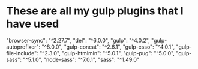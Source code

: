 # These are all my gulp plugins that I have used

"browser-sync": "^2.27.7",
    "del": "^6.0.0",
    "gulp": "^4.0.2",
    "gulp-autoprefixer": "^8.0.0",
    "gulp-concat": "^2.6.1",
    "gulp-csso": "^4.0.1",
    "gulp-file-include": "^2.3.0",
    "gulp-htmlmin": "^5.0.1",
    "gulp-pug": "^5.0.0",
    "gulp-sass": "^5.1.0",
    "node-sass": "^7.0.1",
    "sass": "^1.49.0"